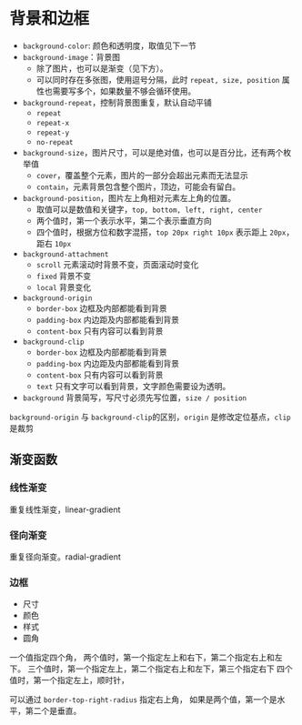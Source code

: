 # 背景和边框

* `background-color`: 颜色和透明度，取值见下一节
* `background-image`：背景图
  * 除了图片，也可以是渐变（见下方）。
  * 可以同时存在多张图，使用逗号分隔，此时 `repeat, size, position` 属性也需要写多个，如果数量不够会循环使用。
* `background-repeat`，控制背景图重复，默认自动平铺
  * `repeat`
  * `repeat-x`
  * `repeat-y`
  * `no-repeat`
* `background-size`，图片尺寸，可以是绝对值，也可以是百分比，还有两个枚举值
  * `cover`，覆盖整个元素，图片的一部分会超出元素而无法显示
  * `contain`，元素背景包含整个图片，顶边，可能会有留白。
* `background-position`，图片左上角相对元素左上角的位置。
  * 取值可以是数值和关键字，`top, bottom, left, right, center`
  * 两个值时，第一个表示水平，第二个表示垂直方向
  * 四个值时，根据方位和数字混搭，`top 20px right 10px` 表示距上 `20px`，距右 `10px`
* `background-attachment`
  * `scroll` 元素滚动时背景不变，页面滚动时变化
  * `fixed` 背景不变
  * `local` 背景变化
* `background-origin`
  * `border-box` 边框及内部都能看到背景
  * `padding-box` 内边距及内部都能看到背景
  * `content-box` 只有内容可以看到背景
* `background-clip`
  * `border-box` 边框及内部都能看到背景
  * `padding-box` 内边距及内部都能看到背景
  * `content-box` 只有内容可以看到背景
  * `text` 只有文字可以看到背景，文字颜色需要设为透明。
* `background` 背景简写，写尺寸必须先写位置，`size / position`

`background-origin` 与 `background-clip`的区别，`origin` 是修改定位基点，`clip` 是裁剪

## 渐变函数

### 线性渐变

重复线性渐变，linear-gradient

### 径向渐变

重复径向渐变。radial-gradient

### 边框

* 尺寸
* 颜色
* 样式
* 圆角

一个值指定四个角，
两个值时，第一个指定左上和右下，第二个指定右上和左下。
三个值时，第一个指定左上，第二个指定右上和左下，第三个指定右下
四个值时，第一个指定左上，顺时针，

可以通过 `border-top-right-radius` 指定右上角，
如果是两个值，第一个是水平，第二个是垂直。
